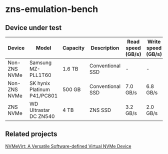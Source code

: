 # zns-emulation-bench


## Device under test


| Device | Model | Capacity | Description | Read speed (GB/s) | Write speed (GB/s) | Read IOPS | Write IOPS |
|--------|-------|----------|-------------| ----------|-------------|----|---------- |
| Non-ZNS NVMe | Samsung MZ-PLL1T60 | 1.6 TB | Conventional SSD | - | - | 1000k IOPS | 140k IOPS |
| Non-ZNS NVMe | SK hynix Platinum P41/PC801 | 500 GB | Conventional SSD | 7.0 GB/s | 6.8 GB/s | 960k IOPS | 1000k IOPS |
| ZNS NVMe | WD Ultrastar DC ZN540 | 4 TB | ZNS SSD | 3.2 GB/s | 2.0 GB/s | 450k IOPS | 180k IOPS |



## Related projects

[NVMeVirt: A Versatile Software-defined Virtual NVMe Device](https://www.usenix.org/conference/fast23/presentation/kim-sang-hoon)
